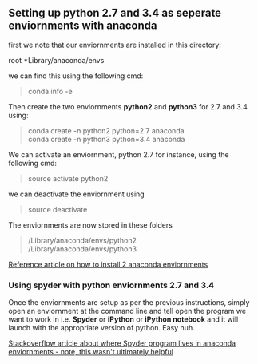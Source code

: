 ## Setting up python 2.7 and 3.4 as seperate enviornments with anaconda
first we note that our enviornments are installed in this directory:

root *Library/anaconda/envs

we can find this using the following cmd:
>conda info -e

Then create the two enviornments **python2** and **python3** for 2.7 and 3.4 using:
>conda create -n python2 python=2.7 anaconda  
>conda create -n python3 python=3.4 anaconda

We can activate an enviornment, python 2.7 for instance, using the following cmd:
>source activate python2

we can deactivate the enviornment using
>source deactivate

The enviornments are now stored in these folders
>/Library/anaconda/envs/python2  
>/Library/anaconda/envs/python3

[Reference article on how to install 2 anaconda enviornments](http://stackoverflow.com/questions/24405561/how-to-install-2-anacondas-python-2-7-and-3-4-on-mac-os-10-9)

### Using spyder with python enviornments 2.7 and 3.4
Once the enviornments are setup as per the previous instructions, simply open an enviornment at the command line and tell open the program we want to work in i.e. **Spyder** or **iPython** or **iPython notebook** and it will launch with the appropriate version of python. Easy huh.




[Stackoverflow article  about where Spyder program lives in anaconda enviornments - note, this wasn't ultimately helpful](http://stackoverflow.com/questions/28318322/how-to-start-two-instances-of-spyder-with-python-2-7-python-3-4?lq=1)

